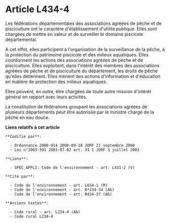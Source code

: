 # Article L434-4

Les fédérations départementales des associations agréées de pêche et de pisciculture ont le caractère d'établissement
d'utilité publique. Elles sont chargées de mettre en valeur et de surveiller le domaine piscicole départemental.

A cet effet, elles participent à l'organisation de la surveillance de la pêche, à la protection du patrimoine piscicole et
des milieux aquatiques. Elles coordonnent les actions des associations agréées de pêche et de pisciculture. Elles exploitent,
dans l'intérêt des membres des associations agréées de pêche et de pisciculture du département, les droits de pêche qu'elles
détiennent. Elles mènent des actions d'information et d'éducation en matière de protection des milieux aquatiques.

Elles peuvent, en outre, être chargées de toute autre mission d'intérêt général en rapport avec leurs activités.

La constitution de fédérations groupant les associations agréées de plusieurs départements peut être autorisée par le
ministre chargé de la pêche en eau douce.

**Liens relatifs à cet article**

	**Codifié par**:

	  - Ordonnance 2000-914 2000-09-18 JORF 21 septembre 2000
	  - Loi n°2003-591 2003-07-02 art. 31 I JORF 3 juillet 2003

	**Liens**:

	  - SPEC_APPLI: Code de l'environnement - art. L431-2 (V)

	**Cité par**:

	  - Code de l'environnement - art. L654-1 (M)
	  - Code de l'environnement - art. R*234-34 (Ab)
	  - Code de l'environnement - art. R434-37 (Ab)

	**Anciens textes**:

	  - Code rural - art. L234-4 (Ab)
	  - Code rural L234-4
